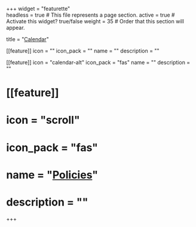 +++
widget = "featurette"  
headless = true  # This file represents a page section.
active = true  # Activate this widget? true/false
weight = 35  # Order that this section will appear.

title = "[Calendar](/calendar)"

[[feature]]
  icon = ""
  icon_pack = ""
  name = ""
  description = ""
  
[[feature]]
  icon = "calendar-alt"
  icon_pack = "fas"
  name = ""
  description = ""  

# [[feature]]
#   icon = "scroll"
#   icon_pack = "fas"
#   name = "[Policies](/policies)"
#   description = ""
+++

